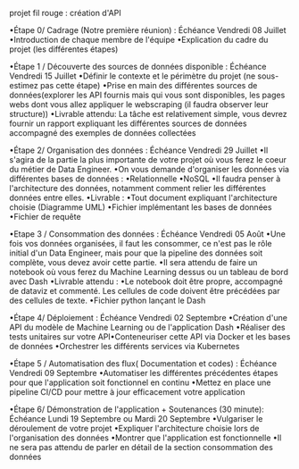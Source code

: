 projet fil rouge : création d'API

•Étape 0/ Cadrage (Notre première réunion) : Échéance Vendredi 08
Juillet
•Introduction de chaque membre de l'équipe
•Explication du cadre du projet (les différentes étapes)


•Étape 1 / Découverte des sources de données disponible : Échéance
Vendredi 15 Juillet
•Définir le contexte et le périmètre du projet (ne sous-estimez pas cette
étape)
•Prise en main des différentes sources de données(explorer les API fournis
mais qui vous sont disponibles, les pages webs dont vous allez appliquer le
webscraping (il faudra observer leur structure))
•Livrable attendu: La tâche est relativement simple, vous devrez fournir un
rapport expliquant les différentes sources de données accompagné des
exemples de données collectées


•Étape 2/ Organisation des données : Échéance Vendredi 29 Juillet
•Il s'agira de la partie la plus importante de votre projet où vous ferez le
coeur du métier de Data Engineer.
•On vous demande d'organiser les données via différentes bases de
données :
•Relationnelle
•NoSQL
•Il faudra penser à l'architecture des données, notamment comment relier les
différentes données entre elles.
•Livrable :
•Tout document expliquant l'architecture choisie (Diagramme UML)
•Fichier implémentant les bases de données
•Fichier de requête


•Etape 3 / Consommation des données : Échéance Vendredi 05 Août
•Une fois vos données organisées, il faut les consommer, ce n'est pas le rôle
initial d'un Data Engineer, mais pour que la pipeline des données soit
complète, vous devez avoir cette partie.
•Il sera attendu de faire un notebook où vous ferez du Machine Learning
dessus ou un tableau de bord avec Dash
•Livrable attendu :
•Le notebook doit être propre, accompagné de dataviz et commenté. Les
cellules de code doivent être précédées par des cellules de texte.
•Fichier python lançant le Dash


•Étape 4/ Déploiement : Échéance Vendredi 02 Septembre
•Création d'une API du modèle de Machine Learning ou de l'application Dash
•Réaliser des tests unitaires sur votre API•Conteneuriser cette API via Docker et les bases de données
•Orchestrer les différents services via Kubernetes


•Étape 5 / Automatisation des flux( Documentation et codes) : Échéance
Vendredi 09 Septembre
•Automatiser les différentes précédentes étapes pour que l'application soit
fonctionnel en continu
•Mettez en place une pipeline CI/CD pour mettre à jour efficacement votre
application


•Étape 6/ Démonstration de l'application + Soutenances (30 minute):
Échéance Lundi 19 Septembre ou Mardi 20 Septembre
•Vulgariser le déroulement de votre projet
•Expliquer l'architecture choisie lors de l'organisation des données
•Montrer que l'application est fonctionnelle
•Il ne sera pas attendu de parler en détail de la section consommation des
données
